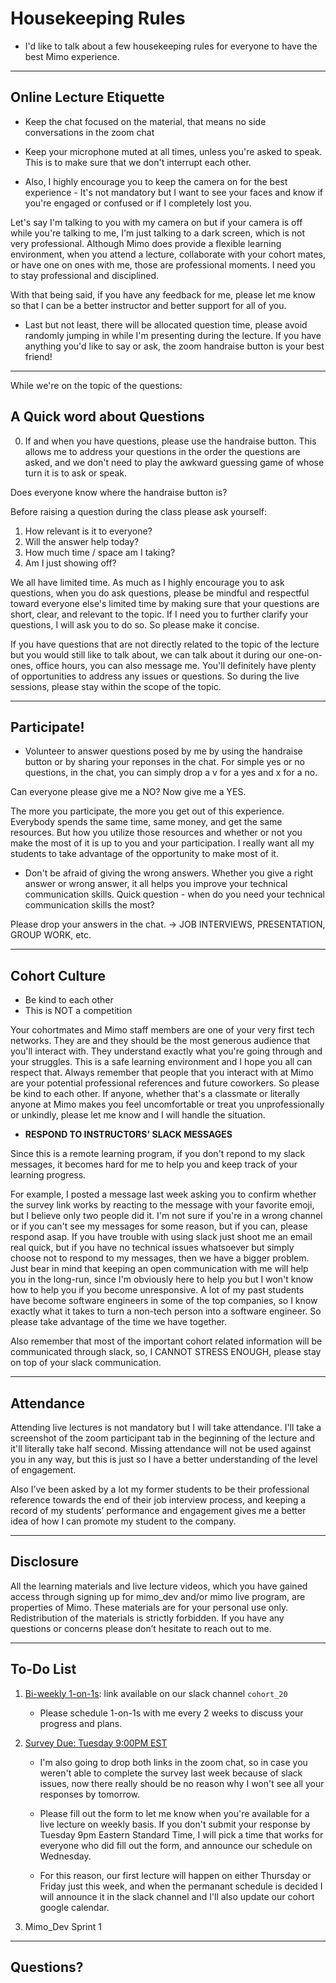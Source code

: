 <!-- instructor's notes -->

# Housekeeping Rules
* I'd like to talk about a few housekeeping rules for everyone to have the best Mimo experience.

---

## Online Lecture Etiquette

* Keep the chat focused on the material, that means no side conversations in the zoom chat

* Keep your microphone muted at all times, unless you're asked to speak. This is to make sure that we don't interrupt each other.

* Also, I highly encourage you to keep the camera on for the best experience - It's not mandatory but I want to see your faces and know if you're engaged or confused or if I completely lost you. 

Let's say I'm talking to you with my camera on but if your camera is off while you're talking to me, I'm just talking to a dark screen, which is not very professional. Although Mimo does provide a flexible learning environment, when you attend a lecture, collaborate with your cohort mates, or have one on ones with me, those are professional moments. I need you to stay professional and disciplined. 

With that being said, if you have any feedback for me, please let me know so that I can be a better instructor and better support for all of you.

* Last but not least, there will be allocated question time, please avoid randomly jumping in while I'm presenting during the lecture. If you have anything you'd like to say or ask, the zoom handraise button is your best friend! 

---

While we're on the topic of the questions:

## A Quick word about Questions

0. If and when you have questions, please use the handraise button. This allows me to address your questions in the order the questions are asked, and we don't need to play the awkward guessing game of whose turn it is to ask or speak.

Does everyone know where the handraise button is?

Before raising a question during the class please ask yourself:

1. How relevant is it to everyone?
2. Will the answer help today?
3. How much time / space am I taking?
4. Am I just showing off?

We all have limited time. As much as I highly encourage you to ask questions, when you do ask questions, please be mindful and respectful toward everyone else's limited time by making sure that your questions are short, clear, and relevant to the topic. If I need you to further clarify your questions, I will ask you to do so. So please make it concise. 

If you have questions that are not directly related to the topic of the lecture but you would still like to talk about, we can talk about it during our one-on-ones, office hours, you can also message me. You'll definitely have plenty of opportunities to address any issues or questions. So during the live sessions, please stay within the scope of the topic.

---

## Participate!

* Volunteer to answer questions posed by me by using the handraise button or by sharing your reponses in the chat. For simple yes or no questions, in the chat, you can simply drop a v for a yes and x for a no.

<!-- mimo zoom does not have this feature: 
you can also drop the red `x` button for a `no` and the green `v` button for a `yes`. 
Does everyone see the red x and green v buttons?  -->
Can everyone please give me a NO? 
Now give me a YES.

The more you participate, the more you get out of this experience. Everybody spends the same time, same money, and get the same resources. But how you utilize those resources and whether or not you make the most of it is up to you and your participation. I really want all my students to take advantage of the opportunity to make most of it. 

* Don't be afraid of giving the wrong answers. Whether you give a right answer or wrong answer, it all helps you improve your technical communication skills. Quick question - when do you need your technical communication skills the most? 

Please drop your answers in the chat.
-> JOB INTERVIEWS, PRESENTATION, GROUP WORK, etc.  

--- 

## Cohort Culture 
* Be kind to each other
* This is NOT a competition

Your cohortmates and Mimo staff members are one of your very first tech networks. They are and they should be the most generous audience that you'll interact with. They understand exactly what you're going through and your struggles. This is a safe learning environment and I hope you all can respect that. Always remember that people that you interact with at Mimo are your potential professional references and future coworkers. So please be kind to each other. If anyone, whether that's a classmate or literally anyone at Mimo makes you feel uncomfortable or treat you unprofessionally or unkindly, please let me know and I will handle the situation. 

* **RESPOND TO INSTRUCTORS' SLACK MESSAGES**

Since this is a remote learning program, if you don't repond to my slack messages, it becomes hard for me to help you and keep track of your learning progress. 

For example, I posted a message last week asking you to confirm whether the survey link works by reacting to the message with your favorite emoji, but I believe only two people did it. I'm not sure if you're in a wrong channel or if you can't see my messages for some reason, but if you can, please respond asap. If you have trouble with using slack just shoot me an email real quick, but if you have no technical issues whatsoever but simply choose not to respond to my messages, then we have a bigger problem. Just bear in mind that keeping an open communication with me will help you in the long-run, since I'm obviously here to help you but I won't know how to help you if you become unresponsive. A lot of my past students have become software engineers in some of the top companies, so I know exactly what it takes to turn a non-tech person into a software engineer. So please take advantage of the time we have together.  

Also remember that most of the important cohort related information will be communicated through slack, so, I CANNOT STRESS ENOUGH, please stay on top of your slack communication.

---

## Attendance 

Attending live lectures is not mandatory but I will take attendance. I'll take a screenshot of the zoom participant tab in the beginning of the lecture and it'll literally take half second. Missing attendance will not be used against you in any way, but this is just so I have a better understanding of the level of engagement. 

Also I’ve been asked by a lot my former students to be their professional reference towards the end of their job interview process, and keeping a record of my students’ performance and engagement gives me a better idea of how I can promote my student to the company. 

<!-- In case any one asks, many of my students got hired by:
bloomberg, dropbox, persado, investment banks, startups, some of the major coding bootcamps as engineers and technical instructors. 

Of course there are ones who got into faang companies but that doesn't happen very often when you're fresh out of bootcamps.
-->

---

## Disclosure

All the learning materials and live lecture videos, which you have gained access through signing up for mimo_dev and/or mimo live program, are properties of Mimo. These materials are for your personal use only. Redistribution of the materials is strictly forbidden. If you have any questions or concerns please don’t hesitate to reach out to me.

---

## To-Do List

1. [Bi-weekly 1-on-1s](https://calendly.com/cathy-267/30min-1?month=2022-09&date=2022-09-21): link available on our slack channel `cohort_20`

    - Please schedule 1-on-1s with me every 2 weeks to discuss your progress and plans.

2. [Survey Due: Tuesday 9:00PM EST](https://forms.gle/WCYnvGcQG8cSeqjC7)

    - I'm also going to drop both links in the zoom chat, so in case you weren't able to complete the survey last week because of slack issues, now there really should be no reason why I won't see all your responses by tomorrow.

    - Please fill out the form to let me know when you're available for a live lecture on weekly basis. If you don't submit your response by Tuesday 9pm Eastern Standard Time, I will pick a time that works for everyone who did fill out the form, and announce our schedule on Wednesday. 

    - For this reason, our first lecture will happen on either Thursday or Friday just this week, and when the permanant schedule is decided I will announce it in the slack channel and I'll also update our cohort google calendar.

3. Mimo_Dev Sprint 1

---

## Questions?

